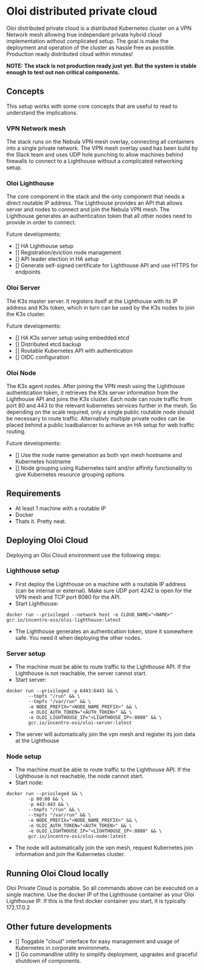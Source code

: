 # Oloi distributed private cloud
Oloi distributed private cloud is a distributed Kubernetes cluster on a VPN Network mesh allowing true independant private hybrid cloud implementation without complicated setup.
The goal is make the deployment and operation of the cluster as hassle free as possible. Production ready distributed cloud within minutes!

**NOTE: The stack is not production ready just yet. But the system is stable enough to test out non critical components.**

## Concepts
This setup works with some core concepts that are useful to read to understand the implications.

### VPN Network mesh
The stack runs on the Nebula VPN mesh overlay, connecting all containers into a single private network. The VPN mesh overlay used has been build by the Slack team and uses UDP hole punching to allow machines behind firewalls to connect to a Lighthouse without a complicated networking setup.

### Oloi Lighthouse
The core component in the stack and the only component that needs a direct routable IP address. The Lighthouse provides an API that allows server and nodes to connect and join the Nebula VPN mesh. The Lighthouse generates an authentication token that all other nodes need to provide in order to connect.

Future developments:
- [] HA Lighthouse setup
- [] Registration/eviction node management
- [] API leader election in HA setup
- [] Generate self-signed certificate for Lighthouse API and use HTTPS for endpoints

### Oloi Server
The K3s master server. It registers itself at the Lighthouse with its IP address and K3s token, which in turn can be used by the K3s nodes to join the K3s cluster.

Future developments:
- [] HA K3s server setup using embedded etcd
- [] Distributed etcd backup
- [] Routable Kubernetes API with authentication
- [] OIDC configuration

### Oloi Node
The K3s agent nodes. After joining the VPN mesh using the Lighthouse authentication token, it retrieves the K3s server information from the Lighthouse API and joins the K3s cluster. Each node can route traffic from port 80 and 443 to the relevant kubernetes services further in the mesh. So depending on the scale required, only a single public routable node should be necessary to route traffic. Alternativly multiple private nodes can be placed behind a public loadbalancer to achieve an HA setup for web traffic routing.

Future developments:
- [] Use the node name generation as both vpn mesh hostname and Kubernetes hostname
- [] Node grouping using Kubernetes taint and/or affinity functionality to give Kubernetes resource grouping options

## Requirements
- At least 1 machine with a routable IP
- Docker
- Thats it. Pretty neat.

## Deploying Oloi Cloud
Deploying an Oloi Cloud environment use the following steps:

### Lighthouse setup
- First deploy the Lighthouse on a machine with a routable IP address (can be internal or external). Make sure UDP port 4242 is open for the VPN mesh and TCP port 8080 for the API.
- Start Lighthouse:
```
docker run --privileged --network host -e CLOUD_NAME="<NAME>" gcr.io/incentro-oss/oloi-lighthouse:latest
```
- The Lighthouse generates an authentication token, store it somewhere safe. You need it when deploying the other nodes.

### Server setup
- The machine must be able to route traffic to the Lighthouse API. If the Lighthouse is not reachable, the server cannot start.
- Start server:
```
docker run --privileged -p 6443:6443 && \
        --tmpfs "/run" && \
        --tmpfs "/var/run" && \
        -e NODE_PREFIX="<NODE_NAME_PREFIX>" && \
        -e OLOI_AUTH_TOKEN="<AUTH_TOKEN>" && \
        -e OLOI_LIGHTHOUSE_IP="<LIGHTHOUSE_IP>:8080" && \
        gcr.io/incentro-oss/oloi-server:latest
```
- The server will automatically join the vpn mesh and register its join data at the Lighthouse

### Node setup
- The machine must be able to route traffic to the Lighthouse API. If the Lighthouse is not reachable, the node cannot start.
- Start node:
```
docker run --privileged && \
        -p 80:80 && \
        -p 443:443 && \
        --tmpfs "/run" && \
        --tmpfs "/var/run" && \
        -e NODE_PREFIX="<NODE_NAME_PREFIX>" && \
        -e OLOI_AUTH_TOKEN="<AUTH_TOKEN>" && \
        -e OLOI_LIGHTHOUSE_IP="<LIGHTHOUSE_IP>:8080" && \
        gcr.io/incentro-oss/oloi-node:latest
```
- The node will automatically join the vpn mesh, request Kubernetes join information and join the Kubernetes cluster.

## Running Oloi Cloud locally
Oloi Private Cloud is portable. So all commands above can be executed on a single machine. Use the docker IP of the Lighthouse container as your Oloi Lighthouse IP. If this is the first docker container you start, it is typically 172.17.0.2

## Other future developments
- [] Toggable "cloud" interface for easy management and usage of Kubernetes in corporate environmets.
- [] Go commandline utility to simplify deployment, upgrades and graceful shutdown of components.